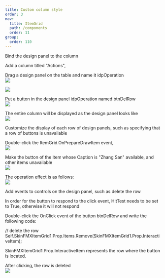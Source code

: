 ```yaml
---
title: Custom column style
order: 3
nav:
  title: ItemGrid
  path: /components
  order: 11
group:
  order: 110
---
```


Bind the design panel to the column  

Add a column titled "Actions",  

Drag a design panel on the table and name it idpOperation  
![](http://www.orangeui.cn/wordpress/wp-content/uploads/2020/02/word-image-81.png)

![](http://www.orangeui.cn/wordpress/wp-content/uploads/2020/02/word-image-82.png)






Put a button in the design panel idpOperation named btnDelRow  
![](http://www.orangeui.cn/wordpress/wp-content/uploads/2020/02/word-image-83.png)





The entire column will be displayed as the design panel looks like  
![](http://www.orangeui.cn/wordpress/wp-content/uploads/2020/02/word-image-84.png)





 
Customize the display of each row of design panels, such as specifying that a row of buttons is unavailable  

Double-click the ItemGrid.OnPrepareDrawItem event,  
![](http://www.orangeui.cn/wordpress/wp-content/uploads/2020/02/word-image-85.png)





Make the button of the item whose Caption is "Zhang San" available, and other items unavailable  
![](http://www.orangeui.cn/wordpress/wp-content/uploads/2020/02/word-image-86.png)





The operation effect is as follows:  
![](http://www.orangeui.cn/wordpress/wp-content/uploads/2020/02/word-image-87.png)




 
 
 
Add events to controls on the design panel, such as delete the row  

In order for the button to respond to the click event, HitTest needs to be set to True, otherwise it will not respond  

Double-click the OnClick event of the button btnDelRow and write the following code:  


// delete the row  
Self.SkinFMXItemGrid1.Prop.Items.Remove(SkinFMXItemGrid1.Prop.InteractiveItem);  

SkinFMXItemGrid1.Prop.InteractiveItem represents the row where the button is located.  

After clicking, the row is deleted  
![](http://www.orangeui.cn/wordpress/wp-content/uploads/2020/02/word-image-88.png)




